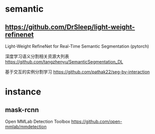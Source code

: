 # semantic
## https://github.com/DrSleep/light-weight-refinenet
Light-Weight RefineNet for Real-Time Semantic Segmentation (pytorch)

深度学习语义分割相关资源大列表
https://github.com/tangzhenyu/SemanticSegmentation_DL

基于交互的实例分割学习
https://github.com/pathak22/seg-by-interaction

# instance
## mask-rcnn


Open MMLab Detection Toolbox
https://github.com/open-mmlab/mmdetection
